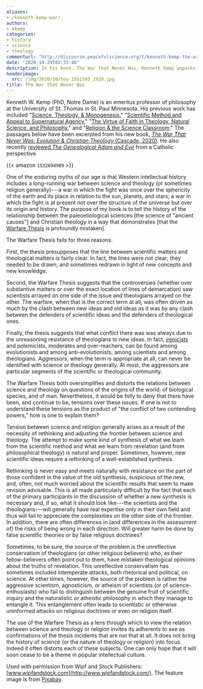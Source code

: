 ```yaml
---
aliases:
- /kenneth-kemp-war/
authors:
- kkemp
categories:
- history
- science
- theology
commenturl: "http://discourse.peacefulscience.org/t/kenneth-kemp-the-war-that-never-was/12288"
date: "2020-10-29T03:33:46"
description: In his book, The War that Never Was, Kenneth Kemp unpacks the historical misconception that science and faith are inherently at odds.
headerimage:
  src: /img/2020/10/toy-1551383_1920.jpg
title: The War That Never Was
---
```


Kenneth W. Kemp (PhD, Notre Dame) is an emeritus professor of philosophy at the University of St. Thomas in St. Paul Minnesota. His previous work has included "[Science, Theology, & Monogenesis](https://www3.nd.edu/~afreddos/papers/kemp-monogenism.pdf)," "[Scientific Method and Appeal to Supernatural Agency](https://www.pdcnet.org/logos/content/logos_2000_0003_0002_0165_0205)," "[The Virtue of Faith in Theology, Natural Science, and Philosophy](https://www.pdcnet.org/faithphil/content/faithphil_1998_0015_0004_0462_0477)," and "[Religion & the Science Classroom](https://www.pdcnet.org/logos/content/logos_2020_0023_0002_0036_0059)." The passages below have been excerpted from his new book, [*The War That Never Was: Evolution & Christian Theology* (Cascade, 2020)](https://www.amazon.com/War-That-Never-Was-Evolution/dp/1532694989/ref=sr_1_1?tag=swamidass-20). He also recently [reviewed *The Genealogical Adam and Eve*](https://discourse.peacefulscience.org/t/kenneth-kemp-adam-and-eve-and-evolution/10611) from a Catholic perspective.

{{< amazon `1532694989` >}}

One of the enduring myths of our age is that Western intellectual history includes a long-running war between science and theology (or sometimes religion generally)---a war in which the fight was once over the sphericity of the earth and its place in relation to the sun, planets, and stars; a war in which the fight is at present not over the structure of the universe but over its origin and history. The purpose of my book is to tell the history of the relationship between the paleoetiological sciences \[the science of "ancient causes"\] and Christian theology in a way that demonstrates \[that the [Warfare Thesis](https://en.wikipedia.org/wiki/Conflict_thesis) is profoundly mistaken\]. 

The Warfare Thesis fails for three reasons. 

First, the thesis presupposes that the line between scientific matters and theological matters is fairly clear. In fact, the lines were not clear; they needed to be drawn, and sometimes redrawn in light of new concepts and new knowledge. 

Second, the Warfare Thesis suggests that the controversies (whether over substantive matters or over the exact location of lines of demarcation) saw scientists arrayed on one side of the issue and theologians arrayed on the other. The warfare, when that is the correct term at all, was often driven as much by the clash between new ideas and old ideas as it was by any clash between the defenders of scientific ideas and the defenders of theological ones.

Finally, the thesis suggests that what conflict there was was always due to the unreasoning resistance of theologians to new ideas. In fact, [irenicists](https://en.wikipedia.org/wiki/Irenicism) and polemicists, moderates and over-reachers, can be found among evolutionists and among anti-evolutionists, among scientists and among theologians. Aggressors, when the term is appropriate at all, can never be identified with science or theology generally. At most, the aggressors are particular segments of the scientific or theological community. 

The Warfare Thesis both oversimplifies and distorts the relations between science and theology on questions of the origins of the world, of biological species, and of man. Nevertheless, it would be folly to deny that there have been, and continue to be, tensions over these issues. If one is not to understand these tensions as the product of "the conflict of two contending powers," how is one to explain them? 

Tension between science and religion generally arises as a result of the necessity of rethinking and adjusting the frontier between science and theology. The attempt to make some kind of synthesis of what we learn from the scientific method and what we learn from revelation (and from philosophical theology) is natural and proper. Sometimes, however, new scientific ideas require a rethinking of a well-established synthesis.

Rethinking is never easy and meets naturally with resistance on the part of those confident in the value of the old synthesis, suspicious of the new, and, often, not much worried about the scientific results that seem to make revision advisable. This is all made particularly difficult by the fact that each of the primary participants in the discussion of whether a new synthesis is necessary and, if so, what it should look like---the scientists and the theologians---will generally have real expertise only in their own field and thus will fail to appreciate the complexities on the other side of the frontier. In addition, there are often differences in (and differences in the assessment of) the risks of being wrong in each direction. Will greater harm be done by false scientific theories or by false religious doctrines? 

Sometimes, to be sure, the source of the problem is the unreflective conservatism of theologians (or other religious believers) who, as their fellow-believers often point out to them, have mistaken theological opinions about the truths of revelation. This unreflective conservatism has sometimes included intemperate attacks, both rhetorical and political, on science. At other times, however, the source of the problem is rather the aggressive scientism, agnosticism, or atheism of scientists (or of science-enthusiasts) who fail to distinguish between the genuine fruit of scientific inquiry and the naturalistic or atheistic philosophy in which they manage to entangle it. This entanglement often leads to scientistic or otherwise uninformed attacks on religious doctrines or even on religion itself. 

The use of the Warfare Thesis as a lens through which to view the relation between science and theology or religion invites its adherents to see as confirmations of the thesis incidents that are not that at all. It does not bring the history of science (or the nature of theology or religion) into focus. Indeed it often distorts each of these subjects. One can only hope that it will soon cease to be a theme in popular intellectual culture. 

Used with permission from Wipf and Stock Publishers: [www.wipfandstock.com](http://www.wipfandstock.com/). The feature image is from [Pixabay](https://pixabay.com/photos/toy-soldier-plastic-action-war-1551383/).
